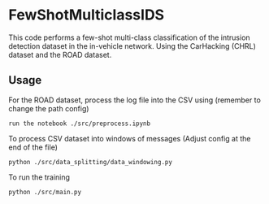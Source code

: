 # FewShotMulticlassIDS

This code performs a few-shot multi-class classification of the intrusion detection dataset in the in-vehicle network. Using the CarHacking (CHRL) dataset and the ROAD dataset.

## Usage

For the ROAD dataset, process the log file into the CSV using (remember to change the path config)
```
run the notebook ./src/preprocess.ipynb
```

To process CSV dataset into windows of messages (Adjust config at the end of the file)
```
python ./src/data_splitting/data_windowing.py
```

To run the training 

```bash
python ./src/main.py
```
